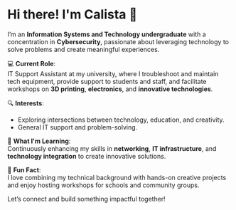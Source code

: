 # Hi there! I'm Calista 👋

I’m an **Information Systems and Technology undergraduate** with a concentration in **Cybersecurity**, passionate about leveraging technology to solve problems and create meaningful experiences.  

💻 **Current Role**:  
IT Support Assistant at my university, where I troubleshoot and maintain tech equipment, provide support to students and staff, and facilitate workshops on **3D printing**, **electronics**, and **innovative technologies**.  

🔍 **Interests**:  
- Exploring intersections between technology, education, and creativity.  
- General IT support and problem-solving.  

🌱 **What I'm Learning**:  
Continuously enhancing my skills in **networking**, **IT infrastructure**, and **technology integration** to create innovative solutions.

📌 **Fun Fact**:  
I love combining my technical background with hands-on creative projects and enjoy hosting workshops for schools and community groups.  

Let’s connect and build something impactful together! 
